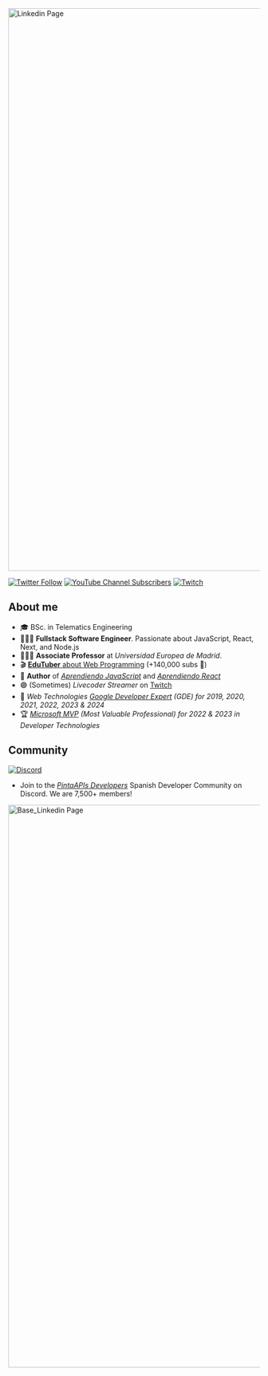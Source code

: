 <img width="1128" alt="Linkedin Page" src="https://github.com/carlosazaustre/carlosazaustre/assets/650752/0a4943bd-b878-4037-90c9-1df5e68b4f2b">



[![Twitter Follow](https://img.shields.io/twitter/follow/carlosazaustre?style=social)](https://twitter.com/carlosazaustre)
[![YouTube Channel Subscribers](https://img.shields.io/youtube/channel/subscribers/UCJgGc8pQO1lv04VXrBxA_Hg?style=social)](https://youtube.com/carlosazaustre?sub_confirmation=1)
[![Twitch](https://img.shields.io/twitch/status/carlosazaustre?label=Follow%20me%20on%20Twitch&style=social)](https://twitch.tv/carlosazaustre)

## About me

- 🎓 BSc. in Telematics Engineering
- 👨🏻‍💻 **Fullstack Software Engineer**. Passionate about JavaScript, React, Next, and Node.js
- 👨🏻‍🏫 **Associate Professor** at *Universidad Europea de Madrid*.
- 🎬 [**EduTuber** about Web Programming](https://youtube.com/carlosazaustre?sub_confirmation=1) (+140,000 subs 🚀)
- 📙 **Author** of *[Aprendiendo JavaScript](https://amzn.to/3q3noTt)* and *[Aprendiendo React](https://amzn.to/3ZHIELW)*
- 🟣 (Sometimes) *Livecoder Streamer* on [Twitch](https://twitch.tv/carlosazaustre)
- 🏅 *Web Technologies [Google Developer Expert](https://developers.google.com/community/experts/directory/profile/profile-carlos-azaustre) (GDE) for 2019, 2020, 2021, 2022, 2023 & 2024*
- 🏆 *[Microsoft MVP](https://mvp.microsoft.com/en-us/PublicProfile/5004840?fullName=Carlos%20Azaustre) (Most Valuable Professional) for 2022 & 2023 in Developer Technologies*

## Community
[![Discord](https://img.shields.io/discord/785146214122651688?color=white&label=Discord%20Community&logo=discord)](https://carlosazaustre.es/discord)
- Join to the *[PintaAPIs Developers](https://discord.gg/carlosazaustre)* Spanish Developer Community on Discord. We are 7,500+ members!

<img width="1128" alt="Base_Linkedin Page" src="https://github.com/carlosazaustre/carlosazaustre/assets/650752/378ba194-316e-4ba9-ac30-236fbb6498e4">

